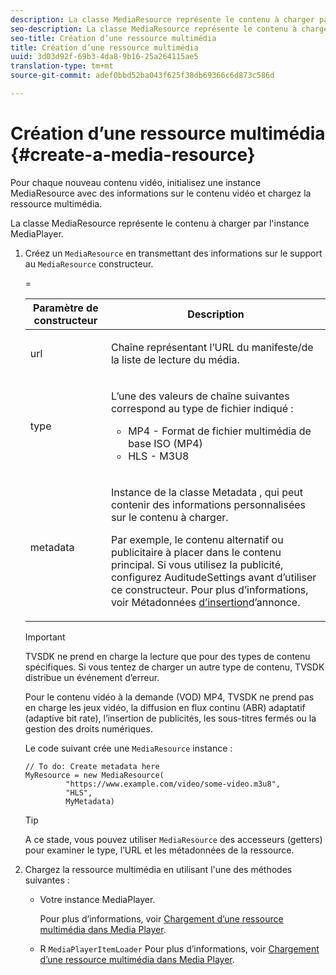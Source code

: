 ```yaml
---
description: La classe MediaResource représente le contenu à charger par l'instance MediaPlayer.
seo-description: La classe MediaResource représente le contenu à charger par l'instance MediaPlayer.
seo-title: Création d’une ressource multimédia
title: Création d’une ressource multimédia
uuid: 3d03d92f-69b3-4da8-9b16-25a264115ae5
translation-type: tm+mt
source-git-commit: adef0bbd52ba043f625f38db69366c6d873c586d

---
```



# Création d’une ressource multimédia {#create-a-media-resource}

Pour chaque nouveau contenu vidéo, initialisez une instance MediaResource avec des informations sur le contenu vidéo et chargez la ressource multimédia.

La classe MediaResource représente le contenu à charger par l&#39;instance MediaPlayer.

1. Créez un `MediaResource` en transmettant des informations sur le support au `MediaResource` constructeur.

   <table id="table_DD0D5D9129D54F73881399B9B4FF546A"> 
    <thead> 
      <tr> 
      <th colname="col1" class="entry"> Paramètre de constructeur </th> 
      <th colname="col2" class="entry"> Description </th> 
      </tr>
    </thead>
    =<tbody> 
      <tr> 
      <td colname="col1"><span class="codeph"> url</span> </td> 
      <td colname="col2"> <p>Chaîne représentant l’URL du manifeste/de la liste de lecture du média. </p> </td> 
      </tr> 
      <tr> 
      <td colname="col1"><span class="codeph"> type</span> </td> 
      <td colname="col2"> <p>L’une des valeurs de chaîne suivantes correspond au type de fichier indiqué : 
        <ul id="ul_7512E90B7B294EF9BFBA2D68DE678CBB"> 
        <li id="li_AA84434E84184A3D909552794B425ABD"><span class="codeph"> MP4</span> - Format de fichier multimédia de base ISO (MP4) </li> 
        <li id="li_8A2F3752569344B59EE30303A8393488"><span class="codeph"> HLS</span> - M3U8 </li> 
        </ul> </p> </td> 
      </tr> 
      <tr> 
      <td colname="col1"><span class="codeph"> metadata</span> </td> 
      <td colname="col2"> <p>Instance de la classe <span class="codeph"> Metadata</span> , qui peut contenir des informations personnalisées sur le contenu à charger. </p> <p>Par exemple, le contenu alternatif ou publicitaire à placer dans le contenu principal. Si vous utilisez la publicité, configurez <span class="codeph"> AuditudeSettings</span> avant d’utiliser ce constructeur. Pour plus d’informations, voir Métadonnées <a href="../../../tvsdk-1.4-for-desktop-hls/ad-insertion/ad-insertion-metadata/c-psdk-dhls-1.4-ad-insertion-metadata.md" format="dita" scope="local"> d’insertion</a>d’annonce. </p> </td> 
      </tr> 
    </tbody> 
   </table>

   >[!IMPORTANT]
   >
   >TVSDK ne prend en charge la lecture que pour des types de contenu spécifiques. Si vous tentez de charger un autre type de contenu, TVSDK distribue un événement d’erreur.
   >
   >Pour le contenu vidéo à la demande (VOD) MP4, TVSDK ne prend pas en charge les jeux vidéo, la diffusion en flux continu (ABR) adaptatif (adaptive bit rate), l’insertion de publicités, les sous-titres fermés ou la gestion des droits numériques.

   Le code suivant crée une `MediaResource` instance :

   ```
   // To do: Create metadata here
   MyResource = new MediaResource(
            "https://www.example.com/video/some-video.m3u8", 
            "HLS",
            MyMetadata)
   ```

   >[!TIP]
   >
   >A ce stade, vous pouvez utiliser `MediaResource` des accesseurs (getters) pour examiner le type, l’URL et les métadonnées de la ressource.

1. Chargez la ressource multimédia en utilisant l&#39;une des méthodes suivantes :

   * Votre instance MediaPlayer.

      Pour plus d’informations, voir [Chargement d’une ressource multimédia dans Media Player](../../../tvsdk-1.4-for-desktop-hls/t-psdk-dhls-1.4-configure/c-psdk-dhls-1.4-mediaplayer-initialize-for-video/t-psdk-dhls-1.4-media-resource-load.md).
   * R `MediaPlayerItemLoader` Pour plus d’informations, voir [Chargement d’une ressource multimédia dans Media Player](../../../tvsdk-1.4-for-desktop-hls/t-psdk-dhls-1.4-configure/c-psdk-dhls-1.4-mediaplayer-initialize-for-video/t-psdk-dhls-1.4-media-resource-load.md).

